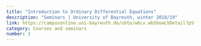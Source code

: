 ```yaml
---
title: "Introduction to Ordinary Differential Equations"
description: "Seminars | University of Bayreuth, winter 2018/19"
link: https://campusonline.uni-bayreuth.de/ubto/wbLv.wbShowLVDetail?pStpSpNr=231420
category: Courses and seminars
number: 3
---
```

